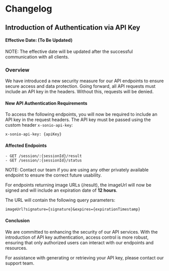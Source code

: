 # Changelog

## Introduction of Authentication via API Key

#### Effective Date: (To Be Updated)

NOTE: The effective date will be updated after the successful communication with all clients.

### Overview

We have introduced a new security measure for our API endpoints to ensure secure access and data protection. Going forward, all API requests must include an API key in the headers. Without this, requests will be denied.

#### New API Authentication Requirements

To access the following endpoints, you will now be required to include an API key in the request headers. The API key must be passed using the custom header `x-sonio-api-key`:

```http
x-sonio-api-key: {apiKey}
```

#### Affected Endpoints

```
- GET /session/:{sessionId}/result
- GET /session/:{sessionId}/status
```

NOTE: Contact our team if you are using any other privately available endpoint to ensure the correct future usability.

For endpoints returning image URLs (/result), the imageUrl will now be signed and will include an expiration date of **12 hours**.

The URL will contain the following query parameters:

```
imageUrl?signature={signature}&expires={expirationTimestamp}
```

#### Conclusion

We are committed to enhancing the security of our API services. With the introduction of API key authentication, access control is more robust, ensuring that only authorized users can interact with our endpoints and resources.

For assistance with generating or retrieving your API key, please contact our support team.

